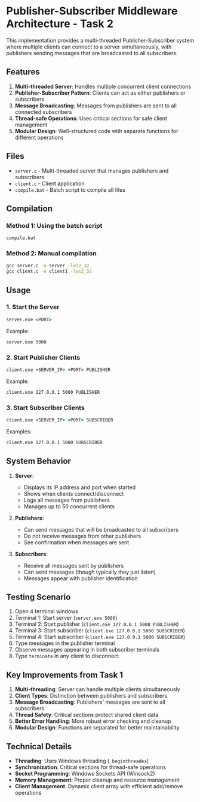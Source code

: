 # Publisher-Subscriber Middleware Architecture - Task 2

This implementation provides a multi-threaded Publisher-Subscriber system where multiple clients can connect to a server simultaneously, with publishers sending messages that are broadcasted to all subscribers.

## Features

1. **Multi-threaded Server**: Handles multiple concurrent client connections
2. **Publisher-Subscriber Pattern**: Clients can act as either publishers or subscribers
3. **Message Broadcasting**: Messages from publishers are sent to all connected subscribers
4. **Thread-safe Operations**: Uses critical sections for safe client management
5. **Modular Design**: Well-structured code with separate functions for different operations

## Files

- `server.c` - Multi-threaded server that manages publishers and subscribers
- `client.c` - Client application
- `compile.bat` - Batch script to compile all files

## Compilation

### Method 1: Using the batch script

```cmd
compile.bat
```

### Method 2: Manual compilation

```cmd
gcc server.c -o server -lws2_32
gcc client.c -o client1 -lws2_32
```

## Usage

### 1. Start the Server

```cmd
server.exe <PORT>
```

Example:

```cmd
server.exe 5000
```

### 2. Start Publisher Clients

```cmd
client.exe <SERVER_IP> <PORT> PUBLISHER
```

Example:

```cmd
client.exe 127.0.0.1 5000 PUBLISHER
```

### 3. Start Subscriber Clients

```cmd
client.exe <SERVER_IP> <PORT> SUBSCRIBER
```

Examples:

```cmd
client.exe 127.0.0.1 5000 SUBSCRIBER
```

## System Behavior

1. **Server**:

   - Displays its IP address and port when started
   - Shows when clients connect/disconnect
   - Logs all messages from publishers
   - Manages up to 50 concurrent clients

2. **Publishers**:

   - Can send messages that will be broadcasted to all subscribers
   - Do not receive messages from other publishers
   - See confirmation when messages are sent

3. **Subscribers**:
   - Receive all messages sent by publishers
   - Can send messages (though typically they just listen)
   - Messages appear with publisher identification

## Testing Scenario

1. Open 4 terminal windows
2. Terminal 1: Start server (`server.exe 5000`)
3. Terminal 2: Start publisher (`client.exe 127.0.0.1 5000 PUBLISHER`)
4. Terminal 3: Start subscriber (`client.exe 127.0.0.1 5000 SUBSCRIBER`)
5. Terminal 4: Start subscriber (`client.exe 127.0.0.1 5000 SUBSCRIBER`)
6. Type messages in the publisher terminal
7. Observe messages appearing in both subscriber terminals
8. Type `terminate` in any client to disconnect

## Key Improvements from Task 1

1. **Multi-threading**: Server can handle multiple clients simultaneously
2. **Client Types**: Distinction between publishers and subscribers
3. **Message Broadcasting**: Publishers' messages are sent to all subscribers
4. **Thread Safety**: Critical sections protect shared client data
5. **Better Error Handling**: More robust error checking and cleanup
6. **Modular Design**: Functions are separated for better maintainability

## Technical Details

- **Threading**: Uses Windows threading (`_beginthreadex`)
- **Synchronization**: Critical sections for thread-safe operations
- **Socket Programming**: Windows Sockets API (Winsock2)
- **Memory Management**: Proper cleanup and resource management
- **Client Management**: Dynamic client array with efficient add/remove operations

